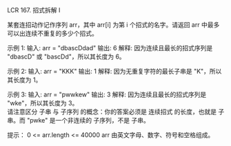 LCR 167. 招式拆解 I

某套连招动作记作序列 arr，其中 arr[i] 为第 i 个招式的名字。请返回 arr 中最多可以出连续不重复的多少个招式。

示例 1:
输入: arr = "dbascDdad"
输出: 6
解释: 因为连续且最长的招式序列是 "dbascD" 或 "bascDd"，所以其长度为 6。

示例 2:
输入: arr = "KKK"
输出: 1
解释: 因为无重复字符的最长子串是 "K"，所以其长度为 1。

示例 3:
输入: arr = "pwwkew"
输出: 3
解释: 因为连续且最长的招式序列是 "wke"，所以其长度为 3。     
请注意区分 子串 与 子序列 的概念：你的答案必须是 连续招式 的长度，也就是 子串。而 "pwke" 是一个非连续的 子序列，不是 子串。
 
提示：
0 <= arr.length <= 40000
arr 由英文字母、数字、符号和空格组成。
